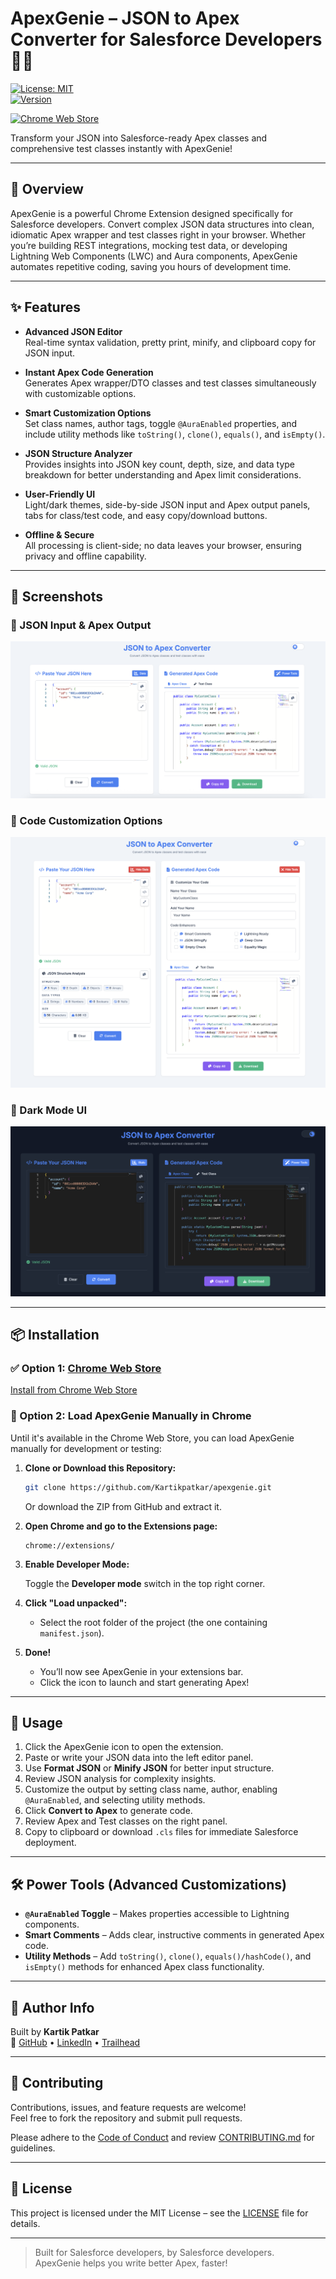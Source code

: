 # ApexGenie – JSON to Apex Converter for Salesforce Developers 🧙‍♂️

[![License: MIT](https://img.shields.io/badge/License-MIT-yellow.svg)](https://opensource.org/licenses/MIT)  
[![Version](https://img.shields.io/badge/Version-1.0.0-blue.svg)](https://github.com/Kartikpatkar/apexgenie) 
<!--**Coming soon to the [Chrome Web Store](#)** 🚀
<!-- Update with real link once published -->
[![Chrome Web Store](https://img.shields.io/chrome-web-store/v/ifliljlnfdnmagdgmomglfoimjcnpinb.svg?label=Chrome%20Web%20Store)](https://chromewebstore.google.com/detail/apexgenie-json-to-apex-co/ifliljlnfdnmagdgmomglfoimjcnpinb)

Transform your JSON into Salesforce-ready Apex classes and comprehensive test classes instantly with ApexGenie!

---

## 🚀 Overview

ApexGenie is a powerful Chrome Extension designed specifically for Salesforce developers. Convert complex JSON data structures into clean, idiomatic Apex wrapper and test classes right in your browser. Whether you’re building REST integrations, mocking test data, or developing Lightning Web Components (LWC) and Aura components, ApexGenie automates repetitive coding, saving you hours of development time.

---

## ✨ Features

- **Advanced JSON Editor**  
  Real-time syntax validation, pretty print, minify, and clipboard copy for JSON input.

- **Instant Apex Code Generation**  
  Generates Apex wrapper/DTO classes and test classes simultaneously with customizable options.

- **Smart Customization Options**  
  Set class names, author tags, toggle `@AuraEnabled` properties, and include utility methods like `toString()`, `clone()`, `equals()`, and `isEmpty()`.

- **JSON Structure Analyzer**  
  Provides insights into JSON key count, depth, size, and data type breakdown for better understanding and Apex limit considerations.

- **User-Friendly UI**  
  Light/dark themes, side-by-side JSON input and Apex output panels, tabs for class/test code, and easy copy/download buttons.

- **Offline & Secure**  
  All processing is client-side; no data leaves your browser, ensuring privacy and offline capability.

---

## 📸 Screenshots

### 🔹 JSON Input & Apex Output

![Editor Screenshot](assets/screenshots/screenshot-editor.png)

### 🔹 Code Customization Options

![Customization Screenshot](assets/screenshots/screenshot-customization.png)

### 🔹 Dark Mode UI

![Dark Mode Screenshot](assets/screenshots/screenshot-darkmode.png)

---

## 📦 Installation

### ✅ Option 1: [Chrome Web Store](#)
<!-- Stay tuned! ApexGenie will soon be available on the Chrome Web Store for one-click installation.
Once published, replace the above with:-->
[Install from Chrome Web Store](https://chromewebstore.google.com/detail/apexgenie-json-to-apex-co/ifliljlnfdnmagdgmomglfoimjcnpinb)

### 🔧 Option 2: Load ApexGenie Manually in Chrome

Until it's available in the Chrome Web Store, you can load ApexGenie manually for development or testing:

1. **Clone or Download this Repository:**

   ```bash
   git clone https://github.com/Kartikpatkar/apexgenie.git
   ```

   Or download the ZIP from GitHub and extract it.

2. **Open Chrome and go to the Extensions page:**

   ```
   chrome://extensions/
   ```

3. **Enable Developer Mode:**

   Toggle the **Developer mode** switch in the top right corner.

4. **Click "Load unpacked":**

   - Select the root folder of the project (the one containing `manifest.json`).

5. **Done!**

   - You’ll now see ApexGenie in your extensions bar.
   - Click the icon to launch and start generating Apex!

---

## 📖 Usage

1. Click the ApexGenie icon to open the extension.  
2. Paste or write your JSON data into the left editor panel.  
3. Use **Format JSON** or **Minify JSON** for better input structure.  
4. Review JSON analysis for complexity insights.  
5. Customize the output by setting class name, author, enabling `@AuraEnabled`, and selecting utility methods.  
6. Click **Convert to Apex** to generate code.  
7. Review Apex and Test classes on the right panel.  
8. Copy to clipboard or download `.cls` files for immediate Salesforce deployment.

---

## 🛠 Power Tools (Advanced Customizations)

- **`@AuraEnabled` Toggle** – Makes properties accessible to Lightning components.  
- **Smart Comments** – Adds clear, instructive comments in generated Apex code.  
- **Utility Methods** – Add `toString()`, `clone()`, `equals()/hashCode()`, and `isEmpty()` methods for enhanced Apex class functionality.

---

## 🧠 Author Info

Built by **Kartik Patkar**  
🔗 [GitHub](https://github.com/Kartikpatkar) • [LinkedIn](https://linkedin.com/in/kartik-patkar) • [Trailhead](https://www.salesforce.com/trailblazer/kpatkar1)

---

## 🤝 Contributing

Contributions, issues, and feature requests are welcome!  
Feel free to fork the repository and submit pull requests.

Please adhere to the [Code of Conduct](CODE_OF_CONDUCT.md) and review [CONTRIBUTING.md](CONTRIBUTING.md) for guidelines.

---

## 📄 License

This project is licensed under the MIT License – see the [LICENSE](LICENSE) file for details.

---

> Built for Salesforce developers, by Salesforce developers.  
> ApexGenie helps you write better Apex, faster!
